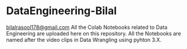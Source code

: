 # DataEngineering-Bilal
bilalrasool178@gmail.com
All the Colab Notebooks related to Data Engineering are uploaded here on this repository.
All the Notebooks are named after the video clips in Data Wrangling using pyhton 3.X.
